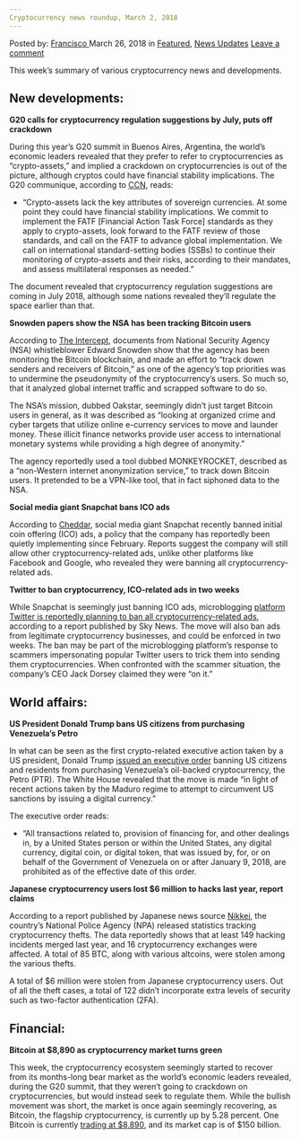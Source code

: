 ```yaml
---
Cryptocurrency news roundup, March 2, 2018
---
```

<article class="post-listing post-25156 post type-post status-publish format-standard has-post-thumbnail hentry 
 tag-5927 tag-1898 tag-cryptocurrency tag-march tag-news tag-roundup">
<div class="post-inner">
<span>Posted by: <a href="https://www.deepdotweb.com/author/francisco/" title="">Francisco </a></span>
<span>March 26, 2018</span>
<span>in <a href="https://www.deepdotweb.com/category/deepdot-news/" rel="category tag">Featured</a>, <a href="https://www.deepdotweb.com/category/news-updates/" rel="category tag">News Updates</a></span>
<span><a href="https://www.deepdotweb.com/2018/03/26/cryptocurrency-news-roundup-march-2-2018/#respond">Leave a comment</a></span>


<p>This week’s summary of various cryptocurrency news and developments.</p>
<h2>New developments:</h2>
<p><strong>G20 calls for cryptocurrency regulation suggestions by July, puts off crackdown</strong></p>
<p>During this year’s G20 summit in Buenos Aires, Argentina, the world’s economic leaders revealed that they prefer to refer to cryptocurrencies as “crypto-assets,” and implied a crackdown on cryptocurrencies is out of the picture, although cryptos could have financial stability implications. The G20 communique, according to <a href="https://www.ccn.com/official-g20-calls-for-cryptocurrency-regulations-by-july-2018/">CCN</a>, reads:</p>
<ul>
<li>“Crypto-assets lack the key attributes of sovereign currencies. At some point they could have financial stability implications. We commit to implement the FATF [Financial Action Task Force] standards as they apply to crypto-assets, look forward to the FATF review of those standards, and call on the FATF to advance global implementation. We call on international standard-setting bodies (SSBs) to continue their monitoring of crypto-assets and their risks, according to their mandates, and assess multilateral responses as needed.”</li>
</ul>
<p>The document revealed that cryptocurrency regulation suggestions are coming in July 2018, although some nations revealed they’ll regulate the space earlier than that.</p>
<p><strong>Snowden papers show the NSA has been tracking Bitcoin users</strong></p>
<p>According to <a href="https://theintercept.com/2018/03/20/the-nsa-worked-to-track-down-bitcoin-users-snowden-documents-reveal/">The Intercept</a>, documents from National Security Agency (NSA) whistleblower Edward Snowden show that the agency has been monitoring the Bitcoin blockchain, and made an effort to “track down senders and receivers of Bitcoin,” as one of the agency’s top priorities was to undermine the pseudonymity of the cryptocurrency’s users. So much so, that it analyzed global internet traffic and scrapped software to do so.</p>
<p>The NSA’s mission, dubbed Oakstar, seemingly didn’t just target Bitcoin users in general, as it was described as “looking at organized crime and cyber targets that utilize online e-currency services to move and launder money. These illicit finance networks provide user access to international monetary systems while providing a high degree of anonymity.”</p>
<p>The agency reportedly used a tool dubbed MONKEYROCKET, described as a “non-Western internet anonymization service,” to track down Bitcoin users. It pretended to be a VPN-like tool, that in fact siphoned data to the NSA.</p>
<p><strong>Social media giant Snapchat bans ICO ads</strong></p>
<p>According to <a href="https://cheddar.com/videos/snapchat-bans-cryptocurrency-ico-ads">Cheddar</a>, social media giant Snapchat recently banned initial coin offering (ICO) ads, a policy that the company has reportedly been quietly implementing since February. Reports suggest the company will still allow other cryptocurrency-related ads, unlike other platforms like Facebook and Google, who revealed they were banning all cryptocurrency-related ads.</p>
<p><strong>Twitter to ban cryptocurrency, ICO-related ads in two weeks</strong></p>
<p>While Snapchat is seemingly just banning ICO ads, microblogging <a href="https://news.sky.com/story/twitter-to-prohibit-range-of-cryptocurrency-ads-11293387">platform Twitter is reportedly planning to ban all cryptocurrency-related ads</a>, according to a report published by Sky News. The move will also ban ads from legitimate cryptocurrency businesses, and could be enforced in two weeks. The ban may be part of the microblogging platform’s response to scammers impersonating popular Twitter users to trick them into sending them cryptocurrencies. When confronted with the scammer situation, the company’s CEO Jack Dorsey claimed they were “on it.”</p>
<h2>World affairs:</h2>
<p><strong>US President Donald Trump bans US citizens from purchasing Venezuela’s Petro</strong></p>
<p>In what can be seen as the first crypto-related executive action taken by a US president, Donald Trump <a href="https://www.whitehouse.gov/presidential-actions/executive-order-taking-additional-steps-address-situation-venezuela/">issued an executive order</a> banning US citizens and residents from purchasing Venezuela’s oil-backed cryptocurrency, the Petro (PTR). The White House revealed that the move is made “in light of recent actions taken by the Maduro regime to attempt to circumvent US sanctions by issuing a digital currency.”</p>
<p>The executive order reads:</p>
<ul>
<li>“All transactions related to, provision of financing for, and other dealings in, by a United States person or within the United States, any digital currency, digital coin, or digital token, that was issued by, for, or on behalf of the Government of Venezuela on or after January 9, 2018, are prohibited as of the effective date of this order.</li>
</ul>
<p><strong>Japanese cryptocurrency users lost $6 million to hacks last year, report claims</strong></p>
<p>According to a report published by Japanese news source <a href="https://www.nikkei.com/article/DGXMZO2841222022032018MM0000/">Nikkei</a>, the country’s National Police Agency (NPA) released statistics tracking cryptocurrency thefts. The data reportedly shows that at least 149 hacking incidents merged last year, and 16 cryptocurrency exchanges were affected. A total of 85 BTC, along with various altcoins, were stolen among the various thefts.</p>
<p>A total of $6 million were stolen from Japanese cryptocurrency users. Out of all the theft cases, a total of 122 didn’t incorporate extra levels of security such as two-factor authentication (2FA).</p>
<h2>Financial:</h2>
<p><strong>Bitcoin at $8,890 as cryptocurrency market turns green</strong></p>
<p>This week, the cryptocurrency ecosystem seemingly started to recover from its months-long bear market as the world’s economic leaders revealed, during the G20 summit, that they weren’t going to crackdown on cryptocurrencies, but would instead seek to regulate them. While the bullish movement was short, the market is once again seemingly recovering, as Bitcoin, the flagship cryptocurrency, is currently up by 5.28 percent. One Bitcoin is currently <a href="https://coinmarketcap.com/currencies/verge/">trading at $8,890</a>, and its market cap is of $150 billion.</p>
</div>
<span style="display:none"><a href="https://www.deepdotweb.com/tag/2018/" rel="tag">2018</a> <a href="https://www.deepdotweb.com/tag/24/" rel="tag">24</a> <a href="https://www.deepdotweb.com/tag/cryptocurrency/" rel="tag">cryptocurrency</a> <a href="https://www.deepdotweb.com/tag/march/" rel="tag">march</a> <a href="https://www.deepdotweb.com/tag/news/" rel="tag">news</a> <a href="https://www.deepdotweb.com/tag/roundup/" rel="tag">roundup</a></span> <span style="display:none" class="updated">2018-03-26<a href="https://www.deepdotweb.com/author/francisco/" title="Posts by Francisco" rel="author">Francisco</a></strong></div>
</div>
</article>

